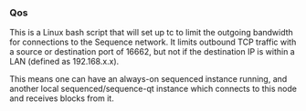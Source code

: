### Qos ###

This is a Linux bash script that will set up tc to limit the outgoing bandwidth for connections to the Sequence network. It limits outbound TCP traffic with a source or destination port of 16662, but not if the destination IP is within a LAN (defined as 192.168.x.x).

This means one can have an always-on sequenced instance running, and another local sequenced/sequence-qt instance which connects to this node and receives blocks from it.
